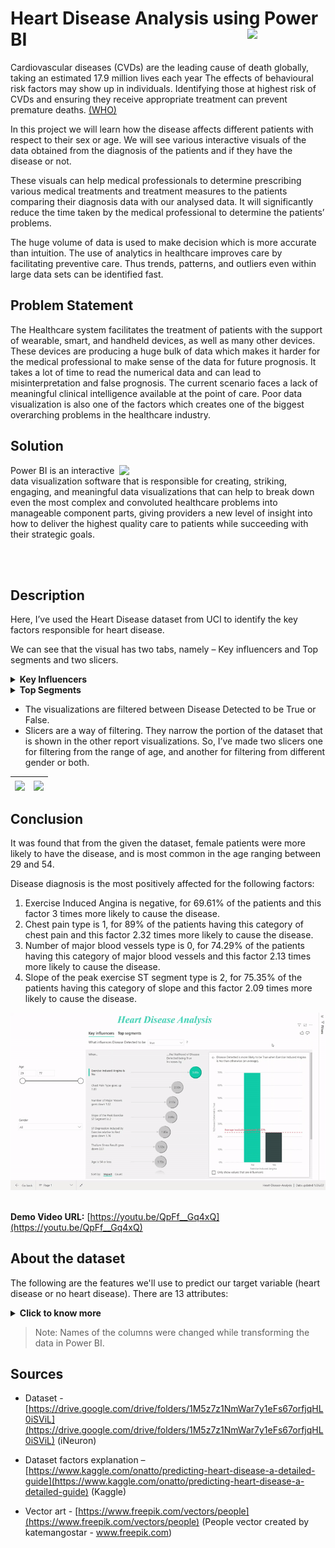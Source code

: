 <h1>Heart Disease Analysis using Power BI <img width=125 align=right src="https://img.shields.io/badge/PowerBI-F2C811?style=for-the-badge&logo=Power%20BI&logoColor=white"></h1>
   
Cardiovascular diseases (CVDs) are the leading cause of death globally, taking an estimated 17.9 million lives each year 
The effects of behavioural risk factors may show up in individuals. Identifying those at highest risk of CVDs and ensuring they receive appropriate treatment can prevent premature deaths. [(WHO)](https://www.who.int/health-topics/cardiovascular-diseases)
   
In this project we will learn how the disease affects different patients with respect to their sex or age. We will see various interactive visuals of the data obtained from the diagnosis of the patients and if they have the disease or not.

These visuals can help medical professionals to determine prescribing various medical treatments and treatment measures to the patients comparing their diagnosis data with our analysed data. It will significantly reduce the time taken by the medical professional to determine the patients’ problems.

The huge volume of data is used to make decision which is more accurate than intuition. The use of analytics in healthcare improves care by facilitating preventive care. Thus trends, patterns, and outliers even within large data sets can be identified fast.
   
## Problem Statement

The Healthcare system facilitates the treatment of patients with the support of wearable, smart, and handheld devices, as well as many other devices. These devices are producing a huge bulk of data which makes it harder for the medical professional to make sense of the data for future prognosis. It takes a lot of time to read the numerical data and can lead to misinterpretation and false prognosis. The current scenario faces a lack of meaningful clinical intelligence available at the point of care. Poor data visualization is also one of the factors which creates one of the biggest overarching problems in the healthcare industry.

## Solution

<img align=right width=330 src="https://github.com/Zayd1602/Heart-Disease-Analysis-using-PowerBI/blob/main/Doctors-Vector-Art.jpg">

Power BI is an interactive data visualization software that is responsible for creating, striking, engaging, and meaningful data visualizations that can help to break down even the most complex and convoluted healthcare problems into manageable component parts, giving providers a new level of insight into how to deliver the highest quality care to patients while succeeding with their strategic goals.

<br></br>

## Description

Here, I’ve used the Heart Disease dataset from UCI to identify the key factors responsible for heart disease.

We can see that the visual has two tabs, namely – Key influencers and Top segments and two slicers.

<details><summary><b>Key Influencers</b></summary> 
<img align=right src='https://github.com/Zayd1602/Heart-Disease-Analysis-using-PowerBI/blob/main/Key-Influencers.png'/>
   
   1. The key influencers tab displays the key factors affecting the value selected. In our case, the top factor that results in positive diagnosis of Heart Disease is Exercise Induced Angina. 
   2. On the other side there may be a column chart or a scatter plot showing the distribution of the selected factor.
   3. We can see a ring around each influencer’s bubble, which represents the approximate percentage of data that influencer contains. The more of the bubble the ring circles, the more data it contains.
   4. We can select different factors to observe their effect on the diagnosis of disease.

</details>
<details><summary><b>Top Segments</b></summary>   
<img align=right src='https://github.com/Zayd1602/Heart-Disease-Analysis-using-PowerBI/blob/main/Top-Segments.png'/>
   
   1. The top segments tab displays the top segments that are identified by Power BI from the dataset for the metric selected.
   2. It initially shows the overview of all the segments. These segments are ranked by the heart disease detected (True/False) and the number of patients (population size). The higher the bubble the more the percentage of disease detected (True/False). 
   3. The size of the bubble represents the number of patients within the segment.
   4. We can select a bubble which then displays the details of the segment.
   
</details>
   
- The visualizations are filtered between Disease Detected to be True or False.
- Slicers are a way of filtering. They narrow the portion of the dataset that is shown in the other report visualizations. 
  So, I’ve made two slicers one for filtering from the range of age, and another for filtering from different gender or both.

<div align=center>
   
| <img align=center src='https://github.com/Zayd1602/Heart-Disease-Analysis-using-PowerBI/blob/main/Age-Slicer.png'/> | <img align=center src='https://github.com/Zayd1602/Heart-Disease-Analysis-using-PowerBI/blob/main/Gender-Slicer.png'/> |
| --- | --- |

</div>
   
## Conclusion
It was found that from the given the dataset, female patients were more likely to have the disease, and is most common in the age ranging between 29 and 54.

Disease diagnosis is the most positively affected for the following factors:

   1. Exercise Induced Angina is negative, for 69.61% of the patients and this factor 3 times more likely to cause the disease.
   2. Chest pain type is 1, for 89% of the patients having this category of chest pain and this factor 2.32 times more likely to cause the disease.
   3. Number of major blood vessels type is 0, for 74.29% of the patients having this category of major blood vessels and this factor 2.13 times more likely to cause the disease.
   4. Slope of the peak exercise ST segment type is 2, for 75.35% of the patients having this category of slope and this factor 2.09 times more likely to cause the disease.

<div align = center> 
<img width=800 src="https://github.com/Zayd1602/FRT-Project-using-PowerBI/blob/main/Overall-visual.gif">
</div>

<br>**Demo Video URL:** [https://youtu.be/QpFf__Gq4xQ](https://youtu.be/QpFf__Gq4xQ)</br>

## About the dataset

The following are the features we'll use to predict our target variable (heart disease or no heart disease).
There are 13 attributes:
<details><summary><b>Click to know more </b></summary>   

   1. **age**: age (in years)

2. **sex**: gender (1 = male; 0 = female)

3. **cp**: chest pain type
There are three criteria for classifying different types of angina (chest pain) under three categories (according to this NCBI paper: [https://pubmed.ncbi.nlm.nih.gov/20494662/](https://pubmed.ncbi.nlm.nih.gov/20494662/)
_Location_: Chest pain occurs around the substernal portion of the body
_Cause_: Pain is experienced after induction of emotional/physical stress
_Relief_: The pain goes away after taking nitroglycerine and/or a rest

   - **0**: normaltypical angina (all criteria present) 
   - **1**: atypical angina (two of three criteria satisfied)
   - **2**: non-anginal pain (less than one criteria satisfied)
   - **3**: asymptomatic (none of the criteria are satisfied)

4. **trestbps**: resting blood pressure (in mmHg, upon admission to the hospital)

5. **chol**: serum cholesterol in mg/dL

6. **fbs**: fasting blood sugar > 120 mg/dL (likely to be diabetic) 1 = true; 0 = false

7. **restecg**: resting electrocardiogram results
   - Value 0: normal
   - Value 1: having ST-T wave abnormality (T wave inversions and/or ST elevation or depression of > 0.05 mV) - more on the effects of these below
   - Value 2: showing probable or definite left ventricular hypertrophy by Estes' criteria

8. **thalach**: maximum heart rate achieved

9. **exang**: exercise induced angina (1 = yes; 0 = no)

10. **oldpeak**: ST depression induced by exercise relative to rest (in mm, achieved by subtracting the lowest ST segment points during exercise and rest)

11. **slope**: the slope of the peak exercise ST segment, ST-T abnormalities are considered to be a crucial indicator for identifying presence of ischaemia (according to this research paper on NCBI: [https://www.ncbi.nlm.nih.gov/pmc/articles/PMC7027664/](https://www.ncbi.nlm.nih.gov/pmc/articles/PMC7027664/)
    - 0: upsloping
    - 1: flat
    - 2: downsloping

12. **ca**: number of major vessels (0-4) colored by fluoroscopy. Major cardial vessels are as goes: aorta, superior vena cava, inferior vena cava, pulmonary artery (oxygen-poor blood --> lungs), pulmonary veins (oxygen-rich blood --> heart), and coronary arteries (supplies blood to heart tissue).
Radioactive dye is introduced to the body followed by x-ray imaging to detect any structural abnormalities present in the heart. The quantity of vessels colored is positively correlated with presence of heart disease.

13. **thal**: 0 = normal; 1 = fixed defect (heart tissue can't absorb thallium both under stress and in rest); 2 = reversible defect (heart tissue is unable to absorb thallium only under the exercise portion of the test)
Thallium testing is a method where the radioactive element thallium (Tl) is introduced to the body through an IV injection, followed by nuclear imaging of the heart with a gamma camera which reveals structural issues and abnormalities of the heart by showing whether if the isotope was absorbed by heart tissue under high (exercise) and low (rest) stress conditions.

14. **target**: 0 = no disease, 1 = disease

</details>

  >Note: Names of the columns were changed while transforming the data in Power BI.

## Sources

 - Dataset - [https://drive.google.com/drive/folders/1M5z7z1NmWar7y1eFs67orfjqHL0iSViL](https://drive.google.com/drive/folders/1M5z7z1NmWar7y1eFs67orfjqHL0iSViL)
(iNeuron) 

 - Dataset factors explanation – [https://www.kaggle.com/onatto/predicting-heart-disease-a-detailed-guide](https://www.kaggle.com/onatto/predicting-heart-disease-a-detailed-guide)
(Kaggle)

 - Vector art - [https://www.freepik.com/vectors/people](https://www.freepik.com/vectors/people)
(People vector created by katemangostar - www.freepik.com)
